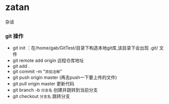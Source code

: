 # zatan
杂谈
### git 操作
- git init ：在/home/gab/GitTest/目录下构造本地git库,该目录下会出现 .git/ 文件 
- git remote add origin 远程仓库地址 
- git add . 
- git commit -m “`添加注释`” 
- git push origin master  (再去push一下要上传的文件) 
- git pull origin master 更新代码
- git branch -b `分支名` 创建并跳转到当前分支
- git checkout `分支名` 跳转分支
